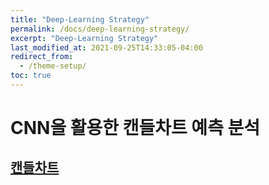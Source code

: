 ```yaml
---
title: "Deep-Learning Strategy"
permalink: /docs/deep-learning-strategy/
excerpt: "Deep-Learning Strategy"
last_modified_at: 2021-09-25T14:33:05-04:00
redirect_from:
  - /theme-setup/
toc: true
---
```


# CNN을 활용한 캔들차트 예측 분석

 ## [캔들차트](/posts/20220322_1/)
 ##